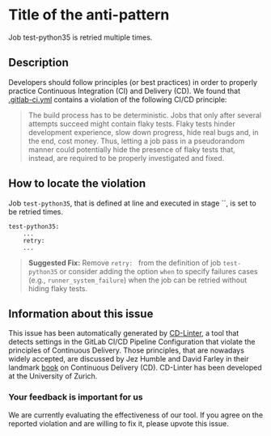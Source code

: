 
# Title of the anti-pattern
Job test-python35 is retried multiple times.

## Description
Developers should follow principles (or best practices) in order to properly practice Continuous Integration (CI) and Delivery (CD).
We found that [.gitlab-ci.yml](https://gitlab.com/radek-sprta/mariner/blob/master/.gitlab-ci.yml) contains a violation of the following CI/CD principle:

> The build process has to be deterministic. Jobs that only after several attempts succeed might contain flaky tests. Flaky tests hinder development experience, slow down progress, hide real bugs and, in the end, cost money.
Thus, letting a job pass in a pseudorandom manner could potentially hide the presence of flaky tests that, instead, are required to be properly investigated and fixed.

## How to locate the violation
Job `test-python35`, that is defined at line  and executed in stage ``, is set to be retried  times. 

```
test-python35:
    ...
    retry: 
    ...
```

> **Suggested Fix:** Remove ```retry: ``` from the definition of job `test-python35` or consider adding the option ```when``` to specify failures cases (e.g., ```runner_system_failure```) when the job can be retried without hiding flaky tests.


## Information about this issue

This issue has been automatically generated by [CD-Linter](https://gitlab.com/Jancso/configuration-analytics), a tool that detects settings in the GitLab CI/CD Pipeline Configuration that violate the principles of Continuous Delivery. Those principles, that are nowadays widely accepted, are discussed by Jez Humble and David Farley in their landmark [book](https://www.oreilly.com/library/view/continuous-delivery-reliable/9780321670250/) on Continuous Delivery (CD). CD-Linter has been developed at the University of Zurich.

### Your feedback is important for us
We are currently evaluating the effectiveness of our tool. If you agree on the reported violation and are willing to fix it, please upvote this issue.

